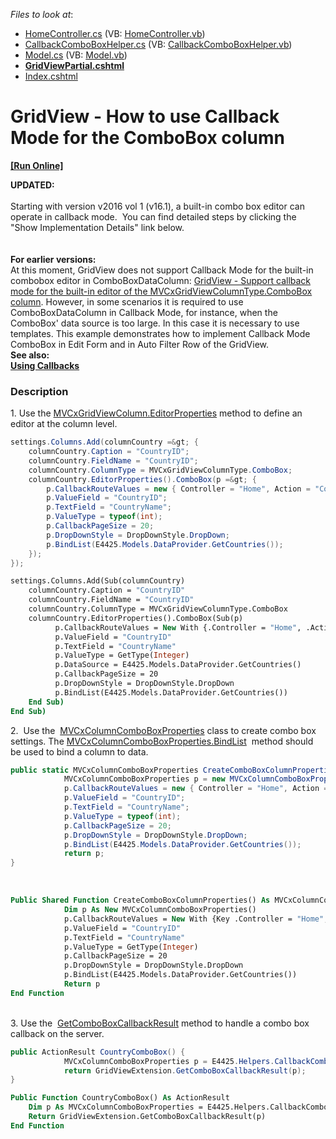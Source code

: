 <!-- default file list -->
*Files to look at*:

* [HomeController.cs](./CS/Controllers/HomeController.cs) (VB: [HomeController.vb](./VB/Controllers/HomeController.vb))
* [CallbackComboBoxHelper.cs](./CS/Helpers/CallbackComboBoxHelper.cs) (VB: [CallbackComboBoxHelper.vb](./VB/Helpers/CallbackComboBoxHelper.vb))
* [Model.cs](./CS/Models/Model.cs) (VB: [Model.vb](./VB/Models/Model.vb))
* **[GridViewPartial.cshtml](./CS/Views/Home/GridViewPartial.cshtml)**
* [Index.cshtml](./CS/Views/Home/Index.cshtml)
<!-- default file list end -->
# GridView - How to use Callback Mode for the ComboBox column
<!-- run online -->
**[[Run Online]](https://codecentral.devexpress.com/e4976)**
<!-- run online end -->


<p><strong>UPDATED:<br></strong><br>Starting with version v2016 vol 1 (v16.1), a built-in combo box editor can operate in callback mode.  You can find detailed steps by clicking the "Show Implementation Details" link below.<br><br><br><strong>For earlier versions:</strong><br>At this moment, GridView does not support Callback Mode for the built-in combobox editor in ComboBoxDataColumn: <a href="https://www.devexpress.com/Support/Center/p/S170130">GridView - Support callback mode for the built-in editor of the MVCxGridViewColumnType.ComboBox column</a>. However, in some scenarios it is required to use ComboBoxDataColumn in Callback Mode, for instance, when the ComboBox' data source is too large. In this case it is necessary to use templates. This example demonstrates how to implement Callback Mode ComboBox in Edit Form and in Auto Filter Row of the GridView. <br> <strong>See also:<br> </strong><a href="http://documentation.devexpress.com/#AspNet/CustomDocument9052"><strong>Using Callbacks</strong></a><strong><br> </strong></p>


<h3>Description</h3>

1.&nbsp;Use the&nbsp;<a href="https://documentation.devexpress.com/#AspNet/DevExpressWebMvcMVCxGridViewColumn_EditorPropertiestopic">MVCxGridViewColumn.EditorProperties</a> method to define an editor at the column level.&nbsp;<br>

```cs
settings.Columns.Add(columnCountry =&gt; {
    columnCountry.Caption = "CountryID";
    columnCountry.FieldName = "CountryID";
    columnCountry.ColumnType = MVCxGridViewColumnType.ComboBox;
    columnCountry.EditorProperties().ComboBox(p =&gt; {
        p.CallbackRouteValues = new { Controller = "Home", Action = "CountryComboBox" };
        p.ValueField = "CountryID";
        p.TextField = "CountryName";
        p.ValueType = typeof(int);
        p.CallbackPageSize = 20;
        p.DropDownStyle = DropDownStyle.DropDown;
        p.BindList(E4425.Models.DataProvider.GetCountries());
    });
});
```

```vb
settings.Columns.Add(Sub(columnCountry)
    columnCountry.Caption = "CountryID"
    columnCountry.FieldName = "CountryID"
    columnCountry.ColumnType = MVCxGridViewColumnType.ComboBox
    columnCountry.EditorProperties().ComboBox(Sub(p)
          p.CallbackRouteValues = New With {.Controller = "Home", .Action = "CountryComboBox"}
          p.ValueField = "CountryID"
          p.TextField = "CountryName"
          p.ValueType = GetType(Integer)
          p.DataSource = E4425.Models.DataProvider.GetCountries()
          p.CallbackPageSize = 20
          p.DropDownStyle = DropDownStyle.DropDown
          p.BindList(E4425.Models.DataProvider.GetCountries())
    End Sub)
End Sub)
```
2.&nbsp;&nbsp;Use the&nbsp;&nbsp;<a href="https://documentation.devexpress.com/#AspNet/clsDevExpressWebMvcMVCxColumnComboBoxPropertiestopic">MVCxColumnComboBoxProperties</a>&nbsp;class to create combo box settings.&nbsp;The <a href="https://documentation.devexpress.com/#AspNet/DevExpressWebMvcMVCxColumnComboBoxProperties_BindListtopic">MVCxColumnComboBoxProperties.BindList</a> &nbsp;method should be used to bind a column to data.&nbsp;<br>
```cs
public static MVCxColumnComboBoxProperties CreateComboBoxColumnProperties() {
			MVCxColumnComboBoxProperties p = new MVCxColumnComboBoxProperties();
			p.CallbackRouteValues = new { Controller = "Home", Action = "CountryComboBox" };
			p.ValueField = "CountryID";
			p.TextField = "CountryName";
			p.ValueType = typeof(int);
			p.CallbackPageSize = 20;
			p.DropDownStyle = DropDownStyle.DropDown;
			p.BindList(E4425.Models.DataProvider.GetCountries());
			return p;
}
```

<br>

```vb
Public Shared Function CreateComboBoxColumnProperties() As MVCxColumnComboBoxProperties
			Dim p As New MVCxColumnComboBoxProperties()
			p.CallbackRouteValues = New With {Key .Controller = "Home", Key .Action = "CountryComboBox"}
			p.ValueField = "CountryID"
			p.TextField = "CountryName"
			p.ValueType = GetType(Integer)
			p.CallbackPageSize = 20
			p.DropDownStyle = DropDownStyle.DropDown
			p.BindList(E4425.Models.DataProvider.GetCountries())
			Return p
End Function
```
<br>3. Use the&nbsp; <a href="http://help.devexpress.com/#AspNet/DevExpressWebMvcGridExtensionBase_GetComboBoxCallbackResulttopic">GetComboBoxCallbackResult</a>&nbsp;method to handle a combo box callback on the server.<br>
```cs
public ActionResult CountryComboBox() {
            MVCxColumnComboBoxProperties p = E4425.Helpers.CallbackComboBoxHelper.CreateComboBoxColumnProperties();
            return GridViewExtension.GetComboBoxCallbackResult(p); 
}
```

```vb
Public Function CountryComboBox() As ActionResult
	Dim p As MVCxColumnComboBoxProperties = E4425.Helpers.CallbackComboBoxHelper.CreateComboBoxColumnProperties()
	Return GridViewExtension.GetComboBoxCallbackResult(p)
End Function
```

<br/>


